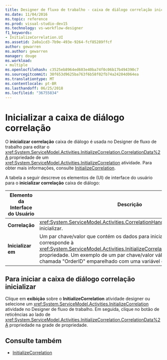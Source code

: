 ```yaml
---
title: Designer de fluxo de trabalho - caixa de diálogo correlação inicializar
ms.date: 11/04/2016
ms.topic: reference
ms.prod: visual-studio-dev15
ms.technology: vs-workflow-designer
f1_keywords:
- InitializeCorrelation.UI
ms.assetid: 2a0a1cd3-7b9e-493e-9264-fcf85289ffcf
author: gewarren
ms.author: gewarren
manager: douge
ms.workload:
- multiple
ms.openlocfilehash: c3525eb8964ed603e40ba74f0c06b17b494390c7
ms.sourcegitcommit: 30f653d9625ba763f6b58f02fb74a24204d064ea
ms.translationtype: MT
ms.contentlocale: pt-BR
ms.lasthandoff: 06/25/2018
ms.locfileid: "36755834"
---
```

# <a name="initialize-correlation-dialog-box"></a>Inicializar a caixa de diálogo correlação

O **inicializar correlação** caixa de diálogo é usada no Designer de fluxo de trabalho para editar o <xref:System.ServiceModel.Activities.InitializeCorrelation.CorrelationData%2A> propriedade de um <xref:System.ServiceModel.Activities.InitializeCorrelation> atividade. Para obter mais informações, consulte [InitializeCorrelation](../workflow-designer/initializecorrelation-activity-designer.md).

A tabela a seguir descreve os elementos de (UI) de interface do usuário para o **inicializar correlação** caixa de diálogo:

|Elemento da Interface do Usuário|Descrição|
|----------------|-----------------|
|**Correlação**|<xref:System.ServiceModel.Activities.CorrelationHandle> de correlação para inicializar.|
|**Inicializar em**|Um par chave/valor que contém os dados para inicializar. Esse valor corresponde à <xref:System.ServiceModel.Activities.InitializeCorrelation.CorrelationData%2A> propriedade. Um exemplo de um par chave/valor válido é uma chave chamada "OrderID" emparelhado com uma variável chamada OrderID.|

## <a name="to-launch-the-initialize-correlation-dialog-box"></a>Para iniciar a caixa de diálogo correlação inicializar

Clique em **exibição** sobre o **InitializeCorrelation** atividade designer ou selecione um <xref:System.ServiceModel.Activities.InitializeCorrelation> atividade no Designer de fluxo de trabalho. Em seguida, clique no botão de reticências ao lado de <xref:System.ServiceModel.Activities.InitializeCorrelation.CorrelationData%2A> propriedade na grade de propriedade.

## <a name="see-also"></a>Consulte também

- [InitializeCorrelation](../workflow-designer/initializecorrelation-activity-designer.md)